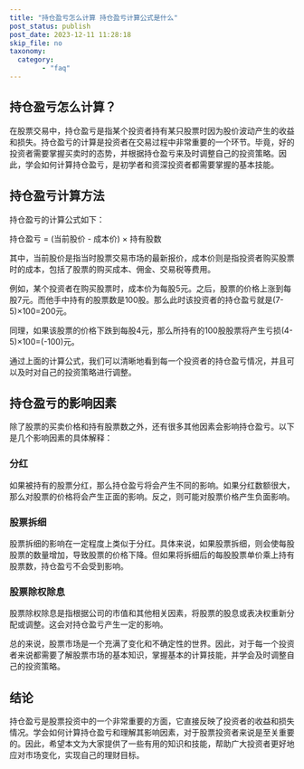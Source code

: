 ```yaml
---
title: "持仓盈亏怎么计算 持仓盈亏计算公式是什么"
post_status: publish
post_date: 2023-12-11 11:28:18
skip_file: no
taxonomy:
  category:
        - "faq"
---
```


## 持仓盈亏怎么计算？

在股票交易中，持仓盈亏是指某个投资者持有某只股票时因为股价波动产生的收益和损失。持仓盈亏的计算是投资者在交易过程中非常重要的一个环节。毕竟，好的投资者需要掌握买卖时的态势，并根据持仓盈亏来及时调整自己的投资策略。因此，学会如何计算持仓盈亏，是初学者和资深投资者都需要掌握的基本技能。

## 持仓盈亏计算方法

持仓盈亏的计算公式如下：

持仓盈亏 = (当前股价 - 成本价) × 持有股数

其中，当前股价是指当时股票交易市场的最新报价，成本价则是指投资者购买股票时的成本，包括了股票的购买成本、佣金、交易税等费用。

例如，某个投资者在购买股票时，成本价为每股5元。之后，股票的价格上涨到每股7元。而他手中持有的股票数是100股。那么此时该投资者的持仓盈亏就是(7-5)×100=200元。

同理，如果该股票的价格下跌到每股4元，那么所持有的100股股票将产生亏损(4-5)×100=(-100)元。

通过上面的计算公式，我们可以清晰地看到每一个投资者的持仓盈亏情况，并且可以及时对自己的投资策略进行调整。

## 持仓盈亏的影响因素

除了股票的买卖价格和持有股票数之外，还有很多其他因素会影响持仓盈亏。以下是几个影响因素的具体解释：

### 分红

如果被持有的股票分红，那么持仓盈亏将会产生不同的影响。如果分红数额很大，那么对股票的价格将会产生正面的影响。反之，则可能对股票价格产生负面影响。

### 股票拆细

股票拆细的影响在一定程度上类似于分红。具体来说，如果股票拆细，则会使每股股票的数量增加，导致股票的价格下降。但如果将拆细后的每股股票单价乘上持有股票数，持仓盈亏不会受到影响。

### 股票除权除息

股票除权除息是指根据公司的市值和其他相关因素，将股票的股息或表决权重新分配或调整。这会对持仓盈亏产生一定的影响。

总的来说，股票市场是一个充满了变化和不确定性的世界。因此，对于每一个投资者来说都需要了解股票市场的基本知识，掌握基本的计算技能，并学会及时调整自己的投资策略。

## 结论

持仓盈亏是股票投资中的一个非常重要的方面，它直接反映了投资者的收益和损失情况。学会如何计算持仓盈亏和理解其影响因素，对于股票投资者来说是至关重要的。因此，希望本文为大家提供了一些有用的知识和技能，帮助广大投资者更好地应对市场变化，实现自己的理财目标。
